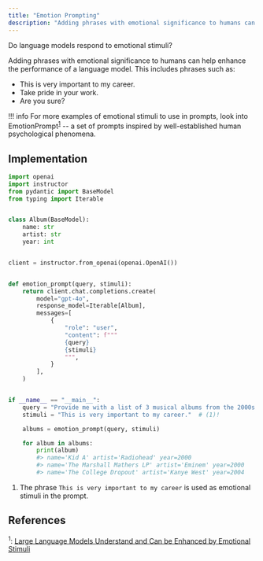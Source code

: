 ```yaml
---
title: "Emotion Prompting"
description: "Adding phrases with emotional significance to humans can help enhance the performance of a language model."
---
```


Do language models respond to emotional stimuli?

Adding phrases with emotional significance to humans can help enhance the performance of a language model. This includes phrases such as:

- This is very important to my career.
- Take pride in your work.
- Are you sure?

!!! info
    For more examples of emotional stimuli to use in prompts, look into EmotionPrompt<sup><a href="https://arxiv.org/abs/2307.11760">1</a></sup> -- a set of prompts inspired by well-established human psychological phenomena.

## Implementation
```python hl_lines="34"
import openai
import instructor
from pydantic import BaseModel
from typing import Iterable


class Album(BaseModel):
    name: str
    artist: str
    year: int


client = instructor.from_openai(openai.OpenAI())


def emotion_prompt(query, stimuli):
    return client.chat.completions.create(
        model="gpt-4o",
        response_model=Iterable[Album],
        messages=[
            {
                "role": "user",
                "content": f"""
                {query}
                {stimuli}
                """,
            }
        ],
    )


if __name__ == "__main__":
    query = "Provide me with a list of 3 musical albums from the 2000s."
    stimuli = "This is very important to my career."  # (1)!

    albums = emotion_prompt(query, stimuli)

    for album in albums:
        print(album)
        #> name='Kid A' artist='Radiohead' year=2000
        #> name='The Marshall Mathers LP' artist='Eminem' year=2000
        #> name='The College Dropout' artist='Kanye West' year=2004
```

1.  The phrase `This is very important to my career` is used as emotional stimuli in the prompt.

## References

<sup id="ref-1">1</sup>: [Large Language Models Understand and Can be Enhanced by Emotional Stimuli](https://arxiv.org/abs/2307.11760)